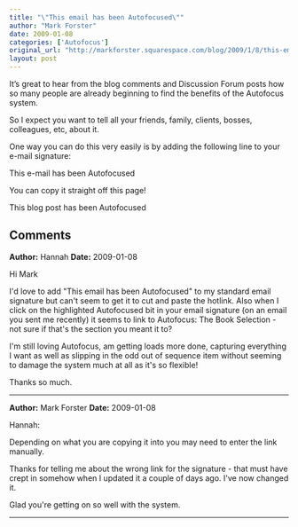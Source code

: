 ```yaml
---
title: "\"This email has been Autofocused\""
author: "Mark Forster"
date: 2009-01-08
categories: ['Autofocus']
original_url: "http://markforster.squarespace.com/blog/2009/1/8/this-email-has-been-autofocused.html"
layout: post
---
```


It’s great to hear from the blog comments and Discussion Forum posts how so many people are already beginning to find the benefits of the Autofocus system.

So I expect you want to tell all your friends, family, clients, bosses, colleagues, etc, about it.

One way you can do this very easily is by adding the following line to your e-mail signature:

This e-mail has been Autofocused

You can copy it straight off this page!

This blog post has been Autofocused

## Comments

**Author:** Hannah
**Date:** 2009-01-08

Hi Mark  
  
I'd love to add "This email has been Autofocused" to my standard email signature but can't seem to get it to cut and paste the hotlink. Also when I click on the highlighted Autofocused bit in your email signature (on an email you sent me recently) it seems to link to Autofocus: The Book Selection - not sure if that's the section you meant it to?  
  
I'm still loving Autofocus, am getting loads more done, capturing everything I want as well as slipping in the odd out of sequence item without seeming to damage the system much at all as it's so flexible!  
  
Thanks so much.

---

**Author:** Mark Forster
**Date:** 2009-01-08

Hannah:  
  
Depending on what you are copying it into you may need to enter the link manually.  
  
Thanks for telling me about the wrong link for the signature - that must have crept in somehow when I updated it a couple of days ago. I've now changed it.  
  
Glad you're getting on so well with the system.

---
